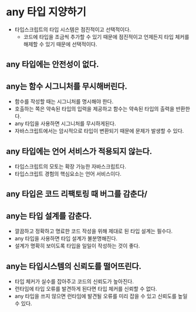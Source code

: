 # any 타입 지양하기

- 타입스크립트의 타입 시스템은 점진적이고 선택적이다.
  - 코드에 타입을 조금씩 추가할 수 있기 때문에 점진적이고 언제든지 타입 체커를 해제할 수 있기 때문에 선택적이다.

## any 타입에는 안전성이 없다.

## any는 함수 시그니처를 무시해버린다.

- 함수를 작성할 때는 시그니처를 명시해야 한다.
- 호출하는 쪽은 약속된 타입의 입력을 제공하고 함수는 약속된 타입의 출력을 반환한다.
- any 타입을 사용하면 시그니처를 무시하게된다.
- 자바스크립트에서는 암시적으로 타입이 변환되기 때문에 문제가 발생할 수 있다.

## any 타입에는 언어 서비스가 적용되지 않는다.

- 타입스크립트의 모토는 확장 가능한 자바스크립트다.
- 타입스크립트 경험의 핵심요소는 언어 서비스이다.

## any 타입은 코드 리팩토링 때 버그를 감춘다/

## any는 타입 설계를 감춘다.

- 깔끔하고 정확하고 명료한 코드 작성을 위해 제대로 된 타입 설계는 필수다.
- any 타입을 사용하면 타입 설계가 불분명해진다.
- 설계가 명확히 보이도록 타입을 일일이 작성하는 것이 좋다.

## any는 타입시스템의 신뢰도를 떨어뜨린다.

- 타입 체커가 실수를 잡아주고 코드의 신뢰도가 높아진다.
- 런타임에 타입 오류를 발견하게 된다면 타입 체커를 신뢰할 수 없다.
- any 타입을 쓰지 않으면 런타임에 발견될 오류를 미리 잡을 수 있고 신뢰도를 높일 수 있다.
